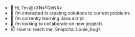 - 👋 Hi, I’m @xXNxTGeNXx
- 👀 I’m interested in creating solutions to current problems
- 🌱 I’m currently learning Java script
- 💞️ I’m looking to collaborate on new projects
- 📫 How to reach me; Snapcha: Louie_bug1

<!---
xXNxTGeNXx/xXNxTGeNXx is a ✨ special ✨ repository because its `README.md` (this file) appears on your GitHub profile.
You can click the Preview link to take a look at your changes.
--->

